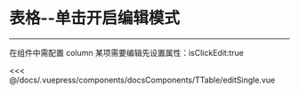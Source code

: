 # 表格--单击开启编辑模式

---

<common-code-format>
  <docsComponents-TTable-editSingle slot="source"></docsComponents-TTable-editSingle>
在组件中需配置
column 某项需要编辑先设置属性：isClickEdit:true<br/>

<<< @/docs/.vuepress/components/docsComponents/TTable/editSingle.vue
</common-code-format>
